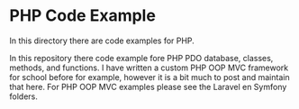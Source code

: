 
# PHP Code Example

In this directory there are code examples for PHP.

In this repository there code example fore PHP PDO database, classes, methods, and functions. 
I have written a custom PHP OOP MVC framework for school before for example, however it is a bit much
to post and maintain that here. For PHP OOP MVC examples please see the Laravel en Symfony folders. 

